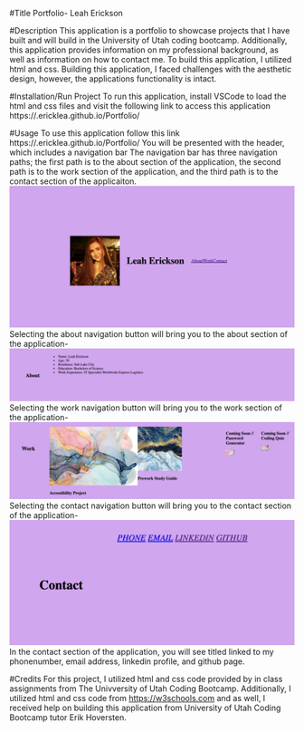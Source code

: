 #Title
Portfolio- Leah Erickson

#Description
This application is a portfolio to showcase projects that I have built and will build in the University of Utah coding bootcamp. Additionally, this application provides information on my professional background, as well as information on how to contact me. 
To build this application, I utilized html and css. 
Building this application, I faced challenges with the aesthetic design, however, the applications functionality is intact. 

#Installation/Run Project
To run this application, install VSCode to load the html and css files and visit the following link to access this application https://.ericklea.github.io/Portfolio/

#Usage 
To use this application follow this link https://.ericklea.github.io/Portfolio/
You will be presented with the header, which includes a navigation bar
The navigation bar has three navigation paths; the first path is to the about section of the application, the second path is to the work section of the application, and the third path is to the contact section of the applicaiton. 
![image of website header](/assets/images/ApplicationHeader.png)
Selecting the about navigation button will bring you to the about section of the application-
![image of website about section](/assets/images/AboutSection.png)
Selecting the work navigation button will bring you to the work section of the application-
![image of website work section](/assets/images/WorkSection.png)
Selecting the contact navigation button will bring you to the contact section of the application- 
![image of website contact section](/assets/images/ContactSection.png)
In the contact section of the application, you will see titled linked to my phonenumber, email address, linkedin profile, and github page. 

#Credits
For this project, I utilized html and css code provided by in class assignments from The Univversity of Utah Coding Bootcamp. Additionally, I utilized html and css code from https://w3schools.com and as well, I received help on building this application from University of Utah Coding Bootcamp tutor Erik Hoversten.

